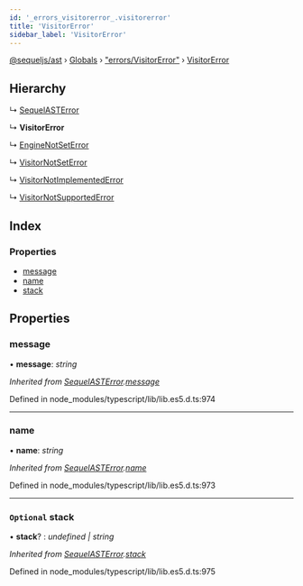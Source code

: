 ```yaml
---
id: '_errors_visitorerror_.visitorerror'
title: 'VisitorError'
sidebar_label: 'VisitorError'
---
```


[@sequeljs/ast](../index.md) › [Globals](../globals.md) ›
["errors/VisitorError"](../modules/_errors_visitorerror_.md) ›
[VisitorError](_errors_visitorerror_.visitorerror.md)

## Hierarchy

↳ [SequelASTError](_errors_sequelasterror_.sequelasterror.md)

↳ **VisitorError**

↳ [EngineNotSetError](_errors_enginenotseterror_.enginenotseterror.md)

↳ [VisitorNotSetError](_errors_visitornotseterror_.visitornotseterror.md)

↳
[VisitorNotImplementedError](_errors_visitornotimplementederror_.visitornotimplementederror.md)

↳
[VisitorNotSupportedError](_errors_visitornotsupportederror_.visitornotsupportederror.md)

## Index

### Properties

- [message](_errors_visitorerror_.visitorerror.md#message)
- [name](_errors_visitorerror_.visitorerror.md#name)
- [stack](_errors_visitorerror_.visitorerror.md#optional-stack)

## Properties

### message

• **message**: _string_

_Inherited from
[SequelASTError](_errors_sequelasterror_.sequelasterror.md).[message](_errors_sequelasterror_.sequelasterror.md#message)_

Defined in node_modules/typescript/lib/lib.es5.d.ts:974

---

### name

• **name**: _string_

_Inherited from
[SequelASTError](_errors_sequelasterror_.sequelasterror.md).[name](_errors_sequelasterror_.sequelasterror.md#name)_

Defined in node_modules/typescript/lib/lib.es5.d.ts:973

---

### `Optional` stack

• **stack**? : _undefined | string_

_Inherited from
[SequelASTError](_errors_sequelasterror_.sequelasterror.md).[stack](_errors_sequelasterror_.sequelasterror.md#optional-stack)_

Defined in node_modules/typescript/lib/lib.es5.d.ts:975
